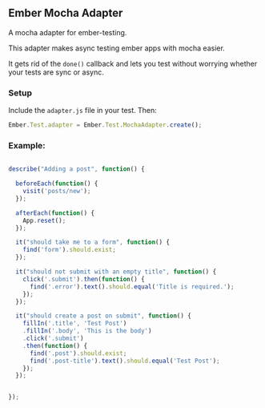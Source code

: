 Ember Mocha Adapter
-------------------

A mocha adapter for ember-testing.

This adapter makes async testing ember apps with mocha
easier.

It gets rid of the `done()` callback and lets
you test without worrying whether your tests
are sync or async.


### Setup

Include the `adapter.js` file in your test.  Then:

```javascript
Ember.Test.adapter = Ember.Test.MochaAdapter.create();
```

### Example:

```javascript

describe("Adding a post", function() {

  beforeEach(function() {
    visit('posts/new');
  });

  afterEach(function() {
    App.reset();
  });

  it("should take me to a form", function() {
    find('form').should.exist;
  });

  it("should not submit with an empty title", function() {
    click('.submit').then(function() {
      find('.error').text().should.equal('Title is required.');
    });
  });

  it("should create a post on submit", function() {
    fillIn('.title', 'Test Post')
    .fillIn('.body', 'This is the body')
    .click('.submit')
    .then(function() {
      find('.post').should.exist;
      find('.post-title').text().should.equal('Test Post');
    });
  });


});

```
